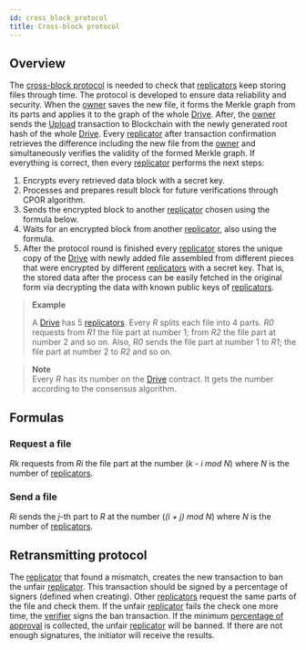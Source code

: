 ```yaml
---
id: cross_block_protocol
title: Cross-block protocol
---
```


## Overview

The [cross-block protocol](cross_block_protocol.md) is needed to check that [replicators](../roles/replicator.md) keep storing files through time. The protocol is developed to ensure data reliability and security. When the [owner](../roles/owner.md) saves the new file, it forms the Merkle graph from its parts and applies it to the graph of the whole [Drive](../built_in_features/drive/overview.md). After, the [owner](../roles/owner.md) sends the [Upload](../built_in_features/drive/lifecycle.md#upload) transaction to Blockchain with the newly generated root hash of the whole [Drive](../built_in_features/drive/overview.md). Every [replicator](../roles/replicator.md) after transaction confirmation retrieves the difference including the new file from the [owner](../roles/owner.md) and simultaneously verifies the validity of the formed Merkle graph. If everything is correct, then every [replicator](../roles/replicator.md) performs the next steps:

1. Encrypts every retrieved data block with a secret key.
2. Processes and prepares result block for future verifications through CPOR algorithm.
3. Sends the encrypted block to another [replicator](../roles/replicator.md) chosen using the formula below.
4. Waits for an encrypted block from another [replicator](../roles/replicator.md), also using the formula.
5. After the protocol round is finished every [replicator](../roles/replicator.md) stores the unique copy of the [Drive](../built_in_features/drive/overview.md) with newly added file assembled from different pieces that were encrypted by different [replicators](../roles/replicator.md) with a secret key. That is, the stored data after the process can be easily fetched in the original form via decrypting the data with known public keys of [replicators](../roles/replicator.md).

> **Example**
>
> A [Drive](../built_in_features/drive/overview.md) has 5 [replicators](../roles/replicator.md). Every _R_ splits each file into 4 parts. _R0_ requests from _R1_ the file part at number 1; from _R2_ the file part at number 2 and so on. Also, _R0_ sends the file part at number 1 to _R1_; the file part at number 2 to _R2_ and so on.

>**Note**\
>Every _R_ has its number on the [Drive](../built_in_features/drive/overview.md) contract. It gets the number according to the consensus algorithm.

## Formulas

### Request a file

_Rk_ requests from _Ri_ the file part at the number (_k - i mod N_) where _N_ is the number of [replicators](../roles/replicator.md).

### Send a file

_Ri_ sends the _j_-th part to _R_ at the number (_(i + j) mod N_) where _N_ is the number of [replicators](../roles/replicator.md).

## Retransmitting protocol

The [replicator](../roles/replicator.md) that found a mismatch, creates the new transaction to ban the unfair [replicator](../roles/replicator.md). This transaction should be signed by a percentage of signers (defined when creating). Other [replicators](../roles/replicator.md) request the same parts of the file and check them. If the unfair [replicator](../roles/replicator.md) fails the check one more time, the [verifier](../roles/replicator.md) signs the ban transaction. If the minimum [percentage of approval](../built_in_features/drive/overview.md#percent-approvers) is collected, the unfair [replicator](../roles/replicator.md) will be banned. If there are not enough signatures, the initiator will receive the results.
